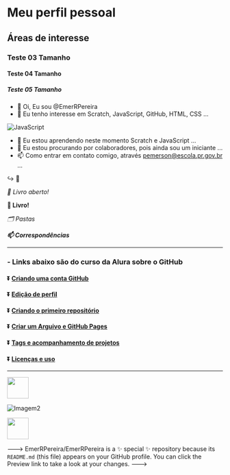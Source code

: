 # Meu perfil pessoal
## Áreas de interesse
### Teste 03 Tamanho
#### Teste 04 Tamanho
##### Teste 05 Tamanho

- 👋 Oi, Eu sou @EmerRPereira
- 👀 Eu tenho interesse em Scratch, JavaScript, GitHub, HTML, CSS ...

![JavaScript](https://img.shields.io/badge/-JavaScript-black?style=flat-square&logo=javascript)

- 🌱 Eu estou aprendendo neste momento Scratch e JavaScript ...
- 💞️ Eu estou procurando por colaboradores, pois ainda sou um iniciante ...
- 📫 Como entrar em contato comigo, através pemerson@escola.pr.gov.br ...

↪️ 🌳 

*:book: Livro aberto!*

**:book: Livro!**

*:card_index_dividers: Pastas*

***:mailbox: Correspondências***

---
### - Links abaixo são do curso da Alura sobre o GitHub

#### :arrow_double_down: [Criando uma conta GitHub](https://cursos.alura.com.br/course/github-criando-portifolio-digital/task/100573)
#### :arrow_double_down: [Edição de perfil](https://cursos.alura.com.br/course/github-criando-portifolio-digital/task/100574)

#### :arrow_double_down: [Criando o primeiro repositório](https://cursos.alura.com.br/course/github-criando-portifolio-digital/task/100575)
#### :arrow_double_down: [Criar um Arguivo e GitHub Pages](https://cursos.alura.com.br/course/github-criando-portifolio-digital/task/100576)
#### :arrow_double_down: [Tags e acompanhamento de projetos](https://cursos.alura.com.br/course/github-criando-portifolio-digital/task/100577)
#### :arrow_double_down: [Licenças e uso](https://cursos.alura.com.br/course/github-criando-portifolio-digital/task/100578)
---

<img src="https://w7.pngwing.com/pngs/54/13/png-transparent-brain-computer-interface-human-brain-brain-computer-people-human-brain-thumbnail.png" width="50" height="50"/>

![Imagem2](https://encrypted-tbn0.gstatic.com/images?q=tbn:ANd9GcS2yx7objiMYf8sgslnSP-mKeq0jDw2rsBk9lucxsyOruPB8aZ-xBllUoEwOO0H--iboc4&usqp=CAU)

<img src="https://cultofthepartyparrot.com/parrots/hd/githubparrot.gif" width="50" height="50"/>

--->
EmerRPereira/EmerRPereira is a ✨ special ✨ repository because its `README.md` (this file) appears on your GitHub profile.
You can click the Preview link to take a look at your changes.
--->
